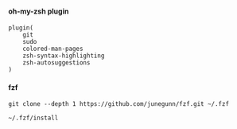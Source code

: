 
#### oh-my-zsh plugin
```shell
plugin(
	git
	sudo
	colored-man-pages
	zsh-syntax-highlighting
	zsh-autosuggestions
)
```

#### fzf
```shell
git clone --depth 1 https://github.com/junegunn/fzf.git ~/.fzf

~/.fzf/install
```